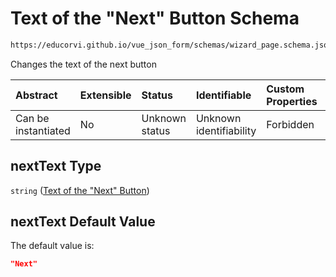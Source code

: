 # Text of the "Next" Button Schema

```txt
https://educorvi.github.io/vue_json_form/schemas/wizard_page.schema.json#/properties/nextText
```

Changes the text of the next button

| Abstract            | Extensible | Status         | Identifiable            | Custom Properties | Additional Properties | Access Restrictions | Defined In                                                                            |
| :------------------ | :--------- | :------------- | :---------------------- | :---------------- | :-------------------- | :------------------ | :------------------------------------------------------------------------------------ |
| Can be instantiated | No         | Unknown status | Unknown identifiability | Forbidden         | Allowed               | none                | [wizard_page.schema.json*](../schemas/wizard_page.schema.json "open original schema") |

## nextText Type

`string` ([Text of the "Next" Button](wizard_page-properties-text-of-the-next-button.md))

## nextText Default Value

The default value is:

```json
"Next"
```
